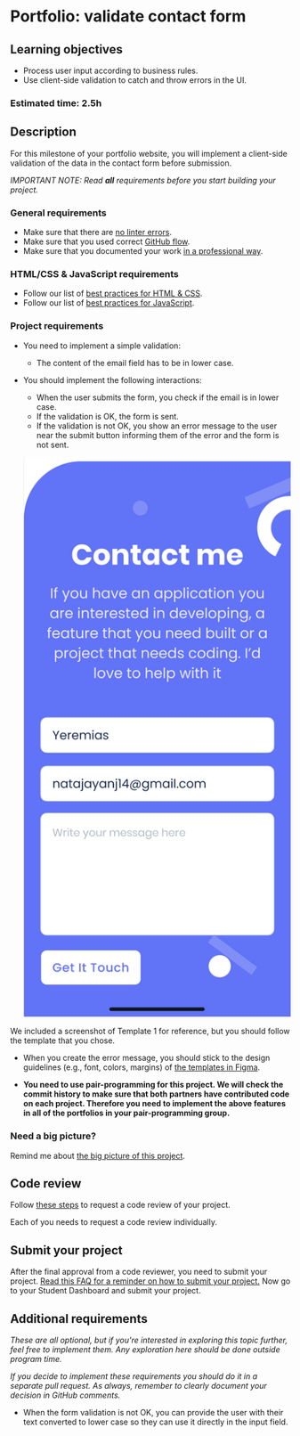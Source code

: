 # Portfolio: validate contact form

## Learning objectives

- Process user input according to business rules.
- Use client-side validation to catch and throw errors in the UI.

### Estimated time: 2.5h

## Description

For this milestone of your portfolio website, you will implement a client-side validation of the data in the contact form before submission.

*IMPORTANT NOTE: Read **all** requirements before you start building your project.*

### General requirements

- Make sure that there are [no linter errors](https://github.com/microverseinc/linters-config).
- Make sure that you used correct [GitHub flow](https://github.com/microverseinc/curriculum-transversal-skills/blob/main/git-github/articles/github_flow.md).
- Make sure that you documented your work [in a professional way](https://github.com/microverseinc/curriculum-transversal-skills/blob/main/documentation/articles/professional_repo_rules.md).

### HTML/CSS & JavaScript requirements

- Follow our list of [best practices for HTML & CSS](https://github.com/microverseinc/curriculum-html-css/blob/main/articles/html_css_best_practices.md).
- Follow our list of [best practices for JavaScript](https://github.com/microverseinc/curriculum-html-css/blob/main/articles/javascript_best_practices.md).

### Project requirements

- You need to implement a simple validation:
  - The content of the email field has to be in lower case.
- You should implement the following interactions:
  - When the user submits the form, you check if the email is in lower case.
  - If the validation is OK, the form is sent.
  - If the validation is not OK, you show an error message to the user near the submit button informing them of the error and the form is not sent.
  
  <p align="center">
    <img src="./images/m3_contact_form/contact_form.png" alt="Mobile popup" />
  </p>

We included a screenshot of Template 1 for reference, but you should follow the template that you chose.

- When you create the error message, you should stick to the design guidelines (e.g., font, colors, margins) of [the templates in Figma](https://www.figma.com/file/l7SqJ3ZfkAKih9sFxvWSR4/Microverse-Student-Project-1?node-id=0%3A1).

- **You need to use pair-programming for this project. We will check the commit history to make sure that both partners have contributed code on each project. Therefore you need to implement the above features in all of the portfolios in your pair-programming group.**

### Need a big picture?

Remind me about [the big picture of this project](./sneak_peek.md).

## Code review

Follow [these steps](https://github.com/microverseinc/curriculum-transversal-skills/blob/main/code-review/articles/how_to_ask_for_a_code_review.md) to request a code review of your project.

Each of you needs to request a code review individually.

## Submit your project

After the final approval from a code reviewer, you need to submit your project.
[Read this FAQ for a reminder on how to submit your project.](https://microverse.zendesk.com/hc/en-us/articles/360061344234)
Now go to your Student Dashboard and submit your project.

## Additional requirements

*These are all optional, but if you're interested in exploring this topic further, feel free to implement them. Any exploration here should be done outside program time.*

*If you decide to implement these requirements you should do it in a separate pull request. As always, remember to clearly document your decision in GitHub comments.*

- When the form validation is not OK, you can provide the user with their text converted to lower case so they can use it directly in the input field.
